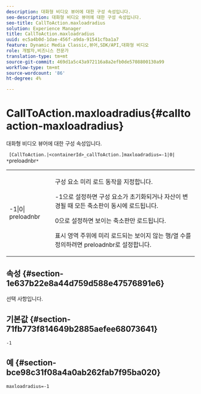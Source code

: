 ```yaml
---
description: 대화형 비디오 뷰어에 대한 구성 속성입니다.
seo-description: 대화형 비디오 뷰어에 대한 구성 속성입니다.
seo-title: CallToAction.maxloadradius
solution: Experience Manager
title: CallToAction.maxloadradius
uuid: ec5a4b0d-1dae-456f-a9da-91541cfba1a7
feature: Dynamic Media Classic,뷰어,SDK/API,대화형 비디오
role: 개발자,비즈니스 전문가
translation-type: tm+mt
source-git-commit: 469d1a5c43a972116a8a2efb0de5708800130a99
workflow-type: tm+mt
source-wordcount: '86'
ht-degree: 4%

---
```



# CallToAction.maxloadradius{#calltoaction-maxloadradius}

대화형 비디오 뷰어에 대한 구성 속성입니다.

` [CallToAction.|<containerId>_callToAction.]maxloadradius=-1|0| *`preloadnbr`*`

<table id="table_441553CD34C94A58A9D7CBF772DEDDB6"> 
 <tbody> 
  <tr> 
   <td colname="col1"> <p> <span class="codeph">-1|0|<span class="varname"> preloadnbr</span></span> </p> </td> 
   <td colname="col2"> <p> 구성 요소 미리 로드 동작을 지정합니다. </p> <p><span class="codeph"> -1</span>으로 설정하면 구성 요소가 초기화되거나 자산이 변경될 때 모든 축소판이 동시에 로드됩니다. </p> <p><span class="codeph"> 0</span>으로 설정하면 보이는 축소판만 로드됩니다. </p> <p>표시 영역 주위에 미리 로드되는 보이지 않는 행/열 수를 정의하려면 <span class="codeph"><span class="varname"> preloadnbr</span></span>로 설정합니다. </p> </td> 
  </tr> 
 </tbody> 
</table>

## 속성 {#section-1e637b22e8a44d759d588e47576891e6}

선택 사항입니다.

## 기본값 {#section-71fb773f814649b2885aefee68073641}

`-1`

## 예 {#section-bce98c31f08a4a0ab262fab7f95ba020}

```
maxloadradius=-1
```

